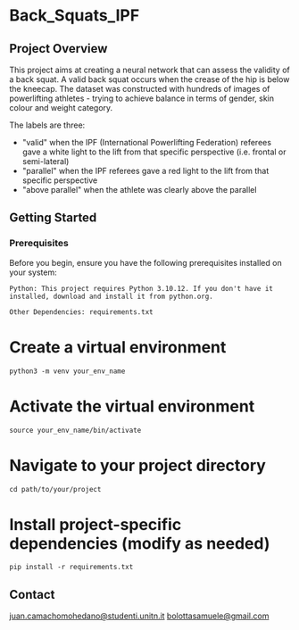# Back_Squats_IPF

## Project Overview

This project aims at creating a neural network that can assess the validity of a back squat. A valid back squat occurs when the crease of the hip is below the kneecap. The dataset was constructed with hundreds of images of powerlifting athletes - trying to achieve balance in terms of gender, skin colour and weight category. 

The labels are three: 
- "valid" when the IPF (International Powerlifting Federation) referees gave a white light to the lift from that specific perspective (i.e. frontal or semi-lateral)
- "parallel" when the IPF referees gave a red light to the lift from that specific perspective
- "above parallel" when the athlete was clearly above the parallel

## Getting Started

### Prerequisites

Before you begin, ensure you have the following prerequisites installed on your system:

    Python: This project requires Python 3.10.12. If you don't have it installed, download and install it from python.org.

    Other Dependencies: requirements.txt 

# Create a virtual environment 
    python3 -m venv your_env_name

# Activate the virtual environment
    source your_env_name/bin/activate 

# Navigate to your project directory
    cd path/to/your/project

# Install project-specific dependencies (modify as needed)
    pip install -r requirements.txt

## Contact
juan.camachomohedano@studenti.unitn.it
bolottasamuele@gmail.com



